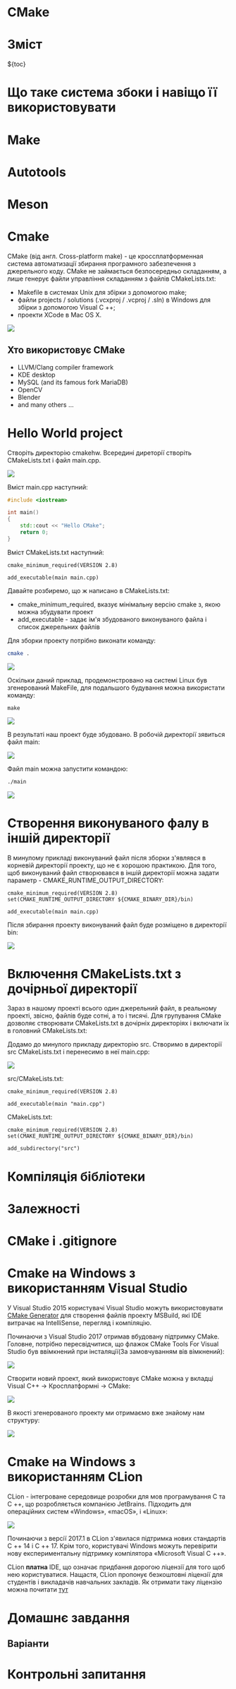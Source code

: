 # CMake

# Зміст

${toc}

# Що таке система збоки і навіщо її використовувати

# Make

# Autotools

# Meson

# Cmake

CMake (від англ. Cross-platform make) - це кроссплатформенная система автоматизації збирання програмного забезпечення з джерельного коду. CMake не займається безпосередньо складанням, а лише генерує файли управління складанням з файлів CMakeLists.txt:

- Makefile в системах Unix для збірки з допомогою make;
- файли projects / solutions (.vcxproj / .vcproj / .sln) в Windows для збірки з допомогою Visual C ++;
- проекти XCode в Mac OS X.

![](../resources/img/cmake/img-1.jpeg)

## Хто використовує CMake

- LLVM/Clang compiler framework
- KDE desktop
- MySQL (and its famous fork MariaDB)
- OpenCV
- Blender
- and many others ...

# Hello World project

Створіть директорію cmakehw. Всередині диреторії створіть CMakeLists.txt і файл main.cpp.

![](../resources/img/cmake/img-2.png)

Вміст main.cpp наступний:

```cpp
#include <iostream>

int main()
{
    std::cout << "Hello CMake";
    return 0;
}
```

Вміст CMakeLists.txt наступний:

```
cmake_minimum_required(VERSION 2.8)

add_executable(main main.cpp)
```

Давайте розбиремо, що ж написано в CMakeLists.txt:
- cmake_minimum_required, вказує мінімальну версію cmake з, якою можна збудувати проект
- add_executable - задає ім'я збудованого виконуваного файла і список джерельних файлів

Для зборки проекту потрібно виконати команду:

```bash
cmake .
```

![](../resources/img/cmake/img-3.png)

Оскільки даний приклад, продемонстровано на системі Linux був згенерований MakeFile, для подальшого будування можна використати команду:
```
make
```

![](../resources/img/cmake/img-4.png)

В результаті наш проект буде збудовано. В робочій директорії зявиться файл main:

![](../resources/img/cmake/img-5.png)

Файл main можна запустити командою:

```bash
./main
```

![](../resources/img/cmake/img-6.png)


# Створення виконуваного фалу в іншій директорії

В минулому прикладі виконуваний файл після зборки з'являвся в корневій директорії проекту, що не є хорошою практикою. Для того, щоб виконуваний файл створювався в іншій директорії можна задати параметр - CMAKE_RUNTIME_OUTPUT_DIRECTORY:

```
cmake_minimum_required(VERSION 2.8)
set(CMAKE_RUNTIME_OUTPUT_DIRECTORY ${CMAKE_BINARY_DIR}/bin)

add_executable(main main.cpp)
```

Після збирання проекту виконуваний файл буде розміщено в директорії bin:

![](../resources/img/cmake/img-7.png)

# Включення CMakeLists.txt з дочірньої директорії

Зараз в нашому проекті всього один джерельний файл, в реальному проекті, звісно, файлів буде сотні, а то і тисячі. Для групування CMake дозволяє створювати CMakeLists.txt в дочірніх директоріях і включати їх в головний CMakeLists.txt:

Додамо до минулого прикладу директорію src. Створимо в директорії src CMakeLists.txt і перенесимо в неї main.cpp:

![](../resources/img/cmake/img-8.png)

src/CMakeLists.txt:
```
cmake_minimum_required(VERSION 2.8)

add_executable(main "main.cpp")
```

CMakeLists.txt:
```
cmake_minimum_required(VERSION 2.8)
set(CMAKE_RUNTIME_OUTPUT_DIRECTORY ${CMAKE_BINARY_DIR}/bin)

add_subdirectory("src")
```

# Компіляція бібліотеки

# Залежності

# CMake і .gitignore

# Cmake на Windows з використанням Visual Studio

У Visual Studio 2015 користувачі Visual Studio можуть використовувати [CMake Generator](https://cmake.org/cmake/help/v3.9/manual/cmake-generators.7.html) для створення файлів проекту MSBuild, які IDE витрачає на IntelliSense, перегляд і компіляцію.

Починаючи з Visual Studio 2017 отримав вбудовану підтримку CMake. Головне, потрібно пересвідчитися, що флажок CMake Tools For Visual Studio був ввімкнений при інсталяції(За замовчуванням вів вімкнений):

![](../resources/img/cmake/img-9.png)

Створити новий проект, який використовує CMake можна у вкладці Visual C++ -> Кросплатформні -> CMake:

![](../resources/img/cmake/img-10.png)

В якості згенерованого проекту ми отримаємо вже знайому нам структуру:

![](../resources/img/cmake/img-11.png)

# Cmake на Windows з використанням CLion

CLion - інтегроване середовище розробки для мов програмування С та C ++, що розробляється компанією JetBrains. Підходить для операційних систем «Windows», «macOS», і «Linux»:

![](../resources/img/cmake/img-12.png)

Починаючи з версії 2017.1 в CLion з'явилася підтримка нових стандартів C ++ 14 і C ++ 17. Крім того, користувачі Windows можуть перевірити нову експериментальну підтримку компілятора «Microsoft Visual C ++».

CLion **платна** IDE, що означає придбання дорогою ліцензії для того щоб нею користуватися. Нащастя, CLion пропонує безкоштовні ліцензії для студентів і викладачів навчальних закладів. Як отримати таку ліцензію можна почитати [тут]()

# Домашнє завдання

## Варіанти

# Контрольні запитання
